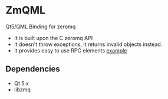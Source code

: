 ZmQML
======

Qt5/QML Binding for zeromq

 - It is built upon the C zeromq API
 - It doesn't throw exceptions, it returns invalid objects instead.
 - It provides easy to use RPC elements [example](https://github.com/rferrazz/zmqml/blob/master/examples/rpc/main.qml)

Dependencies
-------------

 - Qt 5.x
 - libzmq
